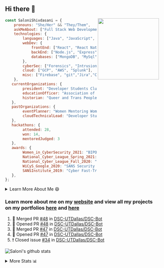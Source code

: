 ## Hi there 👋

<img align='right' src="https://storage.googleapis.com/saloni-shivdasani-resume/Saloni.png" width="200">

```javascript
const SaloniShivdasani = {
    pronouns: "She/Her" && "They/Them",
    askMeAbout: ["Full Stack Web Development", "Cloud Computing", "Cyber Security"],
    technologies: {
        languages: ["Java", "JavaScript", "SQL", "Python", "C++", "BASH", "R"],
        webDev: {
            frontEnd: ["React", "React Native", "Electron"],
            backEnd: ["Node.js", "Express", "Flask"],
            databases: ["MongoDB", "MySql"],
        },
        cyberSec: ["Forensics", "Intrusion Detection", "Security Operations", "Network and Application Penetration Testing"],
        cloud: ["GCP", "AWS", "Splunk"],
        misc: ["Firebase", "git","Jira","Confluence"]
    },
   currentOrganizations: {
        president: "Developer Students Club, UTD",
        educationOfficer: "Association of Computer Machinery, UTD",
        historian: "Queer and Trans People of Color, UTD",
   },
   pastOrganizations: {
        eventPlanner: "Women Mentoring Women in Engineering, UTD",
        cloudTechnicalLead: "Developer Students Club, UTD",
   },
   hackathons: {
        attended: 28,
        won: 14,
        mentoredJudged: 3
   },
   awards: {
        Women_in_CyberSecurity_2021: "BIPOC Fellowship Award",
        National_Cyber_League_Spring_2021: "Gold Bracket Competitor - Top 15% nationally",
        National_Cyber_League_Fall_2020: "Gold Bracket Competitor - Top 15% nationally",
        WiCyS_Google_2020: "SANS Security Training Scholarship",
        SANSInstitute_2019: "Cyber Fast-Track Game Quarter-Finalist",
   },
};
```

<!--START_SECTION:table-->
<details>

<summary>Learn More About Me 😄 </summary>

I am a senior at The University of Texas at Dallas, and I am currently majoring in Software Engineering with a concentration in Information Assurance. I am interested and have experience in full stack development, cloud computing, and cybersecurity. I hope to find opportunities where I can gain exposure to algorithm and project design. My ultimate aim is to develop futuristic products for users because I am inspired by the impact of computing on society.

I have experience in full stack web development through my participation and awards in hackathons where I have learnt and used React, Node.js, Express, MongoDB, Flask, NLTK, and React Native along with GIT, GCP, and Firebase. Last semester, I was also responsible for backend development for a project at a local NGO where I created a REST API using Node.js, Express, MongoDB and SQL and hosted it on servers using GCP. 

From my coursework and local competitions, I have skills in algorithms and data structures in Java, database management using SQL and machine learning using Python and R. I have also been a quarter-finalist in a national cybersecurity completion hosted by the SANS institute.

I am also actively involved in campus organization where I am the cloud technical lead for Developer Student Club, Mentor and Education Officer for Association of Computing Machinery, event planner for Women Mentoring Women in Engineering and IT Committee member for IEEE.

</details>

<!--END_SECTION:table-->

### Learn more about me on my [website](https://www.saloni-shivdasani.codes) and view all my projects on my portfolios [here](https://www.saloni-shivdasani.codes/projects) and  [here](http://devpost.com/SaloniS)

<!--START_SECTION:activity-->
1. 🎉 Merged PR [#48](https://github.com/DSC-UTDallas/DSC-Bot/pull/48) in [DSC-UTDallas/DSC-Bot](https://github.com/DSC-UTDallas/DSC-Bot)
2. 💪 Opened PR [#48](https://github.com/DSC-UTDallas/DSC-Bot/pull/48) in [DSC-UTDallas/DSC-Bot](https://github.com/DSC-UTDallas/DSC-Bot)
3. 🎉 Merged PR [#47](https://github.com/DSC-UTDallas/DSC-Bot/pull/47) in [DSC-UTDallas/DSC-Bot](https://github.com/DSC-UTDallas/DSC-Bot)
4. 💪 Opened PR [#47](https://github.com/DSC-UTDallas/DSC-Bot/pull/47) in [DSC-UTDallas/DSC-Bot](https://github.com/DSC-UTDallas/DSC-Bot)
5. ❗️ Closed issue [#34](https://github.com/DSC-UTDallas/DSC-Bot/issues/34) in [DSC-UTDallas/DSC-Bot](https://github.com/DSC-UTDallas/DSC-Bot)
<!--END_SECTION:activity-->

![Saloni's github stats](https://github-readme-stats.vercel.app/api?username=SaloniSS)

<!--START_SECTION:table-->
<details>

<summary>More Stats 📊 </summary>

<!--START_SECTION:waka-->
![Code Time](http://img.shields.io/badge/Code%20Time-851%20hrs%208%20mins-blue)

![Lines of code](https://img.shields.io/badge/From%20Hello%20World%20I%27ve%20Written--1%20Million%20lines%20of%20code-blue)

**🐱 My GitHub Data** 

> 🏆 9 Contributions in the Year 2022
 > 
> 📦 594.2 kB Used in GitHub's Storage 
 > 
> 💼 Opted to Hire
 > 
> 📜 28 Public Repositories 
 > 
> 🔑 25 Private Repositories  
 > 
**I'm a Night 🦉** 

```text
🌞 Morning    57 commits     ██░░░░░░░░░░░░░░░░░░░░░░░   11.15% 
🌆 Daytime    179 commits    ████████░░░░░░░░░░░░░░░░░   35.03% 
🌃 Evening    212 commits    ██████████░░░░░░░░░░░░░░░   41.49% 
🌙 Night      63 commits     ███░░░░░░░░░░░░░░░░░░░░░░   12.33%

```
📅 **I'm Most Productive on Monday** 

```text
Monday       140 commits    ██████░░░░░░░░░░░░░░░░░░░   27.4% 
Tuesday      84 commits     ████░░░░░░░░░░░░░░░░░░░░░   16.44% 
Wednesday    32 commits     █░░░░░░░░░░░░░░░░░░░░░░░░   6.26% 
Thursday     9 commits      ░░░░░░░░░░░░░░░░░░░░░░░░░   1.76% 
Friday       35 commits     █░░░░░░░░░░░░░░░░░░░░░░░░   6.85% 
Saturday     99 commits     ████░░░░░░░░░░░░░░░░░░░░░   19.37% 
Sunday       112 commits    █████░░░░░░░░░░░░░░░░░░░░   21.92%

```


📊 **This Week I Spent My Time On** 

```text
⌚︎ Time Zone: America/Chicago

💬 Programming Languages: 
Other                    8 hrs               ███████████████████░░░░░░   76.09% 
Python                   1 hr 24 mins        ███░░░░░░░░░░░░░░░░░░░░░░   13.36% 
Dart                     56 mins             ██░░░░░░░░░░░░░░░░░░░░░░░   8.97% 
CSV                      4 mins              ░░░░░░░░░░░░░░░░░░░░░░░░░   0.78% 
TypeScript               4 mins              ░░░░░░░░░░░░░░░░░░░░░░░░░   0.72%

```

**I Mostly Code in JavaScript** 

```text
JavaScript               23 repos            ██████████░░░░░░░░░░░░░░░   43.4% 
Java                     10 repos            ████░░░░░░░░░░░░░░░░░░░░░   18.87% 
Python                   7 repos             ███░░░░░░░░░░░░░░░░░░░░░░   13.21% 
CSS                      3 repos             █░░░░░░░░░░░░░░░░░░░░░░░░   5.66% 
TypeScript               3 repos             █░░░░░░░░░░░░░░░░░░░░░░░░   5.66%

```



 Last Updated on 17/02/2022 19:57:25 UTC
<!--END_SECTION:waka-->

<!--END_SECTION:table-->

<!--
**SaloniSS/SaloniSS** is a ✨ _special_ ✨ repository because its `README.md` (this file) appears on your GitHub profile.

Here are some ideas to get you started:

- 🔭 I’m currently working on ...
- 🌱 I’m currently learning ...
- 👯 I’m looking to collaborate on ...
- 🤔 I’m looking for help with ...
- 💬 Ask me about ...
- 📫 How to reach me: ...
- 😄 Pronouns: ...
- ⚡ Fun fact: ...
-->
